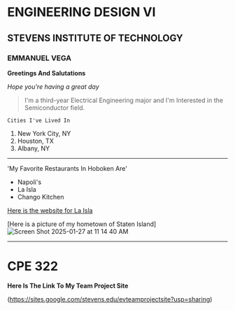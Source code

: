 # ENGINEERING DESIGN VI
## STEVENS INSTITUTE OF TECHNOLOGY 
### EMMANUEL VEGA

**Greetings And Salutations**

*Hope you're having a great day*
> I'm a third-year Electrical Engineering major
> and I'm Interested in the Semiconductor field.

`Cities I've Lived In`

1. New York City, NY
2. Houston, TX
3. Albany, NY
   
---

'My Favorite Restaurants In Hoboken Are'

- Napoli's
- La Isla
- Chango Kitchen

[Here is the website for La Isla](https://laislarestaurant.com/)

[Here is a picture of my hometown of Staten Island]![Screen Shot 2025-01-27 at 11 14 40 AM](https://github.com/user-attachments/assets/c14655b1-9c6f-479b-aebc-caf32fad2d7b)


---
# CPE 322

**Here Is The Link To My Team Project Site**

(https://sites.google.com/stevens.edu/evteamprojectsite?usp=sharing)
